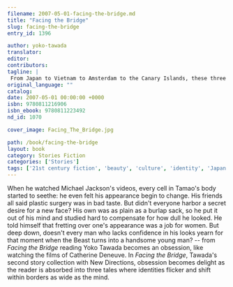 ```yaml
---
filename: 2007-05-01-facing-the-bridge.md
title: "Facing the Bridge"
slug: facing-the-bridge
entry_id: 1396

author: yoko-tawada
translator: 
editor: 
contributors: 
tagline: |
 From Japan to Vietnam to Amsterdam to the Canary Islands, these three new tales by master storyteller Yoko Tawada float between cultures, identities, and the dreamwork of the imagination
original_language: ""
catalog: 
date: 2007-05-01 00:00:00 +0000 
isbn: 9780811216906
isbn_ebook: 9780811223492
nd_id: 1070

cover_image: Facing_The_Bridge.jpg

path: /book/facing-the-bridge
layout: book
category: Stories Fiction
categories: ['Stories']
tags: ['21st century fiction', 'beauty', 'culture', 'identity', 'Japan', 'Japanese']
---
```

When he watched Michael Jackson's videos, every cell in Tamao's body started to seethe: he even felt his appearance begin to change. His friends all said plastic surgery was in bad taste. But didn't everyone harbor a secret desire for a new face? His own was as plain as a burlap sack, so he put it out of his mind and studied hard to compensate for how dull he looked. He told himself that fretting over one's appearance was a job for women. But deep down, doesn't every man who lacks confidence in his looks yearn for that moment when the Beast turns into a handsome young man? -- from *Facing the Bridge* reading Yoko Tawada becomes an obsession, like watching the films of Catherine Deneuve. In *Facing the Bridge*, Tawada's second story collection with New Directions, obsession becomes delight as the reader is absorbed into three tales where identities flicker and shift within borders as wide as the mind.





